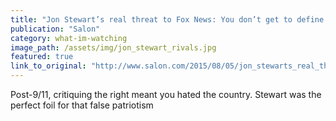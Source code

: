 ```yaml
---
title: "Jon Stewart’s real threat to Fox News: You don’t get to define patriotism!"
publication: "Salon"
category: what-im-watching
image_path: /assets/img/jon_stewart_rivals.jpg
featured: true
link_to_original: "http://www.salon.com/2015/08/05/jon_stewarts_real_threat_to_fox_news_you_dont_get_to_define_patriotism/"
---
```

Post-9/11, critiquing the right meant you hated the country. Stewart was the perfect foil for that false patriotism